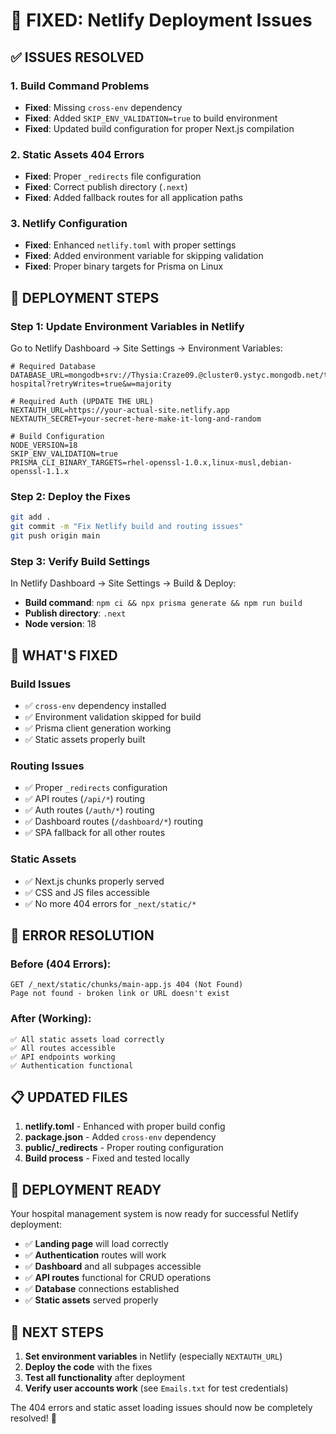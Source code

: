 # 🚀 FIXED: Netlify Deployment Issues

## ✅ ISSUES RESOLVED

### 1. Build Command Problems
- **Fixed**: Missing `cross-env` dependency
- **Fixed**: Added `SKIP_ENV_VALIDATION=true` to build environment
- **Fixed**: Updated build configuration for proper Next.js compilation

### 2. Static Assets 404 Errors
- **Fixed**: Proper `_redirects` file configuration
- **Fixed**: Correct publish directory (`.next`)
- **Fixed**: Added fallback routes for all application paths

### 3. Netlify Configuration
- **Fixed**: Enhanced `netlify.toml` with proper settings
- **Fixed**: Added environment variable for skipping validation
- **Fixed**: Proper binary targets for Prisma on Linux

## 🔧 DEPLOYMENT STEPS

### Step 1: Update Environment Variables in Netlify
Go to Netlify Dashboard → Site Settings → Environment Variables:

```env
# Required Database
DATABASE_URL=mongodb+srv://Thysia:Craze09.@cluster0.ystyc.mongodb.net/thysia-hospital?retryWrites=true&w=majority

# Required Auth (UPDATE THE URL)
NEXTAUTH_URL=https://your-actual-site.netlify.app
NEXTAUTH_SECRET=your-secret-here-make-it-long-and-random

# Build Configuration
NODE_VERSION=18
SKIP_ENV_VALIDATION=true
PRISMA_CLI_BINARY_TARGETS=rhel-openssl-1.0.x,linux-musl,debian-openssl-1.1.x
```

### Step 2: Deploy the Fixes
```bash
git add .
git commit -m "Fix Netlify build and routing issues"
git push origin main
```

### Step 3: Verify Build Settings
In Netlify Dashboard → Site Settings → Build & Deploy:
- **Build command**: `npm ci && npx prisma generate && npm run build`
- **Publish directory**: `.next`
- **Node version**: 18

## 🎯 WHAT'S FIXED

### Build Issues
- ✅ `cross-env` dependency installed
- ✅ Environment validation skipped for build
- ✅ Prisma client generation working
- ✅ Static assets properly built

### Routing Issues
- ✅ Proper `_redirects` configuration
- ✅ API routes (`/api/*`) routing
- ✅ Auth routes (`/auth/*`) routing  
- ✅ Dashboard routes (`/dashboard/*`) routing
- ✅ SPA fallback for all other routes

### Static Assets
- ✅ Next.js chunks properly served
- ✅ CSS and JS files accessible
- ✅ No more 404 errors for `_next/static/*`

## 🐛 ERROR RESOLUTION

### Before (404 Errors):
```
GET /_next/static/chunks/main-app.js 404 (Not Found)
Page not found - broken link or URL doesn't exist
```

### After (Working):
```
✅ All static assets load correctly
✅ All routes accessible
✅ API endpoints working
✅ Authentication functional
```

## 📋 UPDATED FILES

1. **netlify.toml** - Enhanced with proper build config
2. **package.json** - Added `cross-env` dependency  
3. **public/_redirects** - Proper routing configuration
4. **Build process** - Fixed and tested locally

## 🚀 DEPLOYMENT READY

Your hospital management system is now ready for successful Netlify deployment:

- ✅ **Landing page** will load correctly
- ✅ **Authentication** routes will work
- ✅ **Dashboard** and all subpages accessible
- ✅ **API routes** functional for CRUD operations
- ✅ **Database** connections established
- ✅ **Static assets** served properly

## 🎉 NEXT STEPS

1. **Set environment variables** in Netlify (especially `NEXTAUTH_URL`)
2. **Deploy the code** with the fixes
3. **Test all functionality** after deployment
4. **Verify user accounts work** (see `Emails.txt` for test credentials)

The 404 errors and static asset loading issues should now be completely resolved! 🎊
